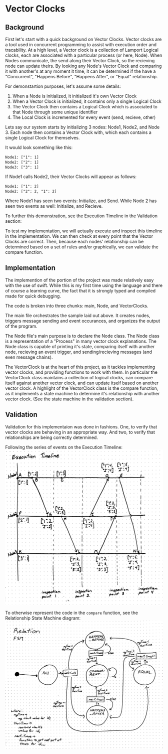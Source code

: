 #  Vector Clocks

##  Background

First let's start with a quick background on Vector Clocks. 
Vector clocks are a tool used in concurrent programming to assist with execution order and tracability. 
At a high level, a Vector clock is a collection of Lamport Logical clocks, each are associated with a particular process (or here, Node). 
When Nodes communicate, the send along their Vector Clock, so the recieving node can update theirs. 
By looking any Node's Vector Clock and comparing it with another's at any moment it time, it can be determined if the have a "Concurrent", "Happens Before", "Happens After", or "Equal" relationship.

For demonstartion purposes, let's assume some details: 
1. When a Node is initialized, it initialized it's own Vector Clock
2. When a Vector Clock is initialized, it contains only a single Logical Clock
3. The Vector Clock then contains a Logical Clock which is associated to that Node through some unique identifier
4. The Local Clock is incremented for every event (send, recieve, other)

Lets say our system starts by initializing 3 nodes: Node1, Node2, and Node 3. 
Each node then contains a Vector Clock with, which each contains a single Logical Clock for themselves. 

It would look something like this:  
```
Node1: ["1": 1]  
Node2: ["2": 1]  
Node3: ["3": 1]  
```

If Node1 calls Node2, their Vector Clocks will appear as follows:  
```
Node1: ["1": 2]
Node2: ["2": 2, "1": 2]
```

Where Node1 has seen two events: Initialize, and Send. 
While Node 2 has seen two events as well: Initialize, and Recieve.

To further this demonstration, see the Execution Timeline in the Validation section:  

To test my implementation, we will actually execute and inspect this timeline in the implementation. 
We can then check at every point that the Vector Clocks are correct. 
Then, because each nodes' relationship can be determined based on a set of rules and/or graphically, we can validate the compare function. 

## Implementation

The implemention of the portion of the project was made relatively easy with the use of swift. 
While this is my first time using the language and there of course a learning curve, the fact that it is strongly typed and compiled made for quick debugging. 

The code is broken into three chunks: main, Node, and VectorClocks.  

The main file orchestrates the sample laid out above. 
It creates nodes, triggers message sending and event occurances, and organizes the output of the program.  

The Node file's main purpose is to declare the Node class. 
The Node class is a representation of a "Process" in many vector clock explanations. 
The Node class is capable of printing it's state, comparing itself with another node, recieving an event trigger, and sending/recieving messages (and even message chains). 

The VectorClock is at the heart of this project, as it tackles implementing vector clocks, and providing functions to work with them. 
In particular the VectorClock class maintains a collection of logical clocks, can compare itself against another vector clock, and can update itself based on another vector clock. 
A highlight of the VectorClock class is the compare function, as it implements a state machine to determine it's relationship with another vector clock. 
(See the state machine in the validation section).


## Validation

Validation for this implementaion was done in fashions. 
One, to verify that vector clocks are behaving in an appropriate way. 
And two, to verify that relationships are being correctly determined.  

Following the series of events on the Execution Timeline:  
![Execution Timeline](./ExecutionTimeline.jpg)



To otherwise represent the code in the `compare` function, see the Relationship State Machine diagram:  
![Relationship FSM](./RelationFSM.jpg)
